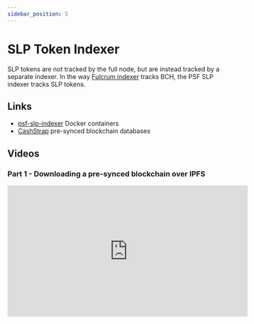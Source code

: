 ```yaml
---
sidebar_position: 5
---
```


# SLP Token Indexer

SLP tokens are not tracked by the full node, but are instead tracked by a separate indexer. In the way [Fulcrum indexer](/docs/global-back-end/fulcrum-indexer) tracks BCH, the PSF SLP indexer tracks SLP tokens.

## Links

- [psf-slp-indexer](https://github.com/Permissionless-Software-Foundation/psf-slp-indexer) Docker containers
- [CashStrap](https://fullstack.cash/cashstrap) pre-synced blockchain databases

## Videos

### Part 1 - Downloading a pre-synced blockchain over IPFS

<iframe width="540" height="295" src="https://www.youtube.com/embed/5gF4ON9lRHI" title="Install PSF SLP Indexer" frameborder="0" allow="accelerometer; autoplay; clipboard-write; encrypted-media; gyroscope; picture-in-picture; web-share" allowfullscreen></iframe>
